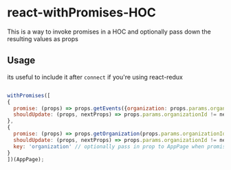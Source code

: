# react-withPromises-HOC
This is a way to invoke promises in a HOC and optionally pass down the resulting values as props

## Usage

its useful to include it after `connect` if you're using react-redux

```js

withPromises([
{
  promise: (props) => props.getEvents({organization: props.params.organizationId}, false),
  shouldUpdate: (props, nextProps) => props.params.organizationId != nextProps.params.organizationId
}, 
{
  promise: (props) => props.getOrganization(props.params.organizationId), // in this case we call a redux action creator which returns a promise and makes a fetch request
  shouldUpdate: (props, nextProps) => props.params.organizationId != nextProps.params.organizationId, // under which conditions should this promise be invoked again?
  key: 'organization' // optionally pass in prop to AppPage when promise resolves with a value
}
])(AppPage);

```
